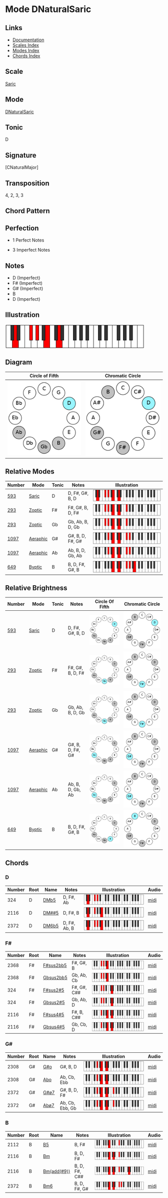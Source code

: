 # Mode DNaturalSaric

## Links

- [Documentation](README.md)
- [Scales Index](Scales.md)
- [Modes Index](Modes.md)
- [Chords Index](Chords.md)

## Scale

[Saric](ScaleSaric.md)

## Mode

[DNaturalSaric](ModeDNaturalSaric.md)

## Tonic

D

## Signature

[CNaturalMajor]

## Transposition

4, 2, 3, 3

## Chord Pattern



## Perfection

 - 1 Perfect Notes

 - 3 Imperfect Notes

## Notes

- D (Imperfect)
- F# (Imperfect)
- G# (Imperfect)
- B
- D (Imperfect)

## Illustration

![DNaturalSaric](ModeDNaturalSaric.png)

## Diagram

| Circle of Fifth | Chromatic Circle |
|-----------------|------------------|
| ![DNaturalSaric](CircleOfFifthModeDNaturalSaric.png) | ![DNaturalSaric](ChromaticCircleModeDNaturalSaric.png) |
## Relative Modes

| Number | Mode | Tonic | Notes | Illustration |
|--------|------|-------|-------|--------------|
| [593](https://ianring.com/musictheory/scales/593) | [Saric](ModeSaric.md) | D | D, F#, G#, B, D | ![DNaturalSaric](ModeDNaturalSaric.png) |
| [293](https://ianring.com/musictheory/scales/293) | [Zoptic](ModeZoptic.md) | F# | F#, G#, B, D, F# | ![FSharpZoptic](ModeFSharpZoptic.png) |
| [293](https://ianring.com/musictheory/scales/293) | [Zoptic](ModeZoptic.md) | Gb | Gb, Ab, B, D, Gb | ![GFlatZoptic](ModeGFlatZoptic.png) |
| [1097](https://ianring.com/musictheory/scales/1097) | [Aeraphic](ModeAeraphic.md) | G# | G#, B, D, F#, G# | ![GSharpAeraphic](ModeGSharpAeraphic.png) |
| [1097](https://ianring.com/musictheory/scales/1097) | [Aeraphic](ModeAeraphic.md) | Ab | Ab, B, D, Gb, Ab | ![AFlatAeraphic](ModeAFlatAeraphic.png) |
| [649](https://ianring.com/musictheory/scales/649) | [Byptic](ModeByptic.md) | B | B, D, F#, G#, B | ![BNaturalByptic](ModeBNaturalByptic.png) |
## Relative Brightness

| Number | Mode | Tonic | Notes | Circle Of Fifth | Chromatic Circle |
|--------|------|-------|-------|-----------------|------------------|
| [593](https://ianring.com/musictheory/scales/593) | [Saric](ModeSaric.md) | D | D, F#, G#, B, D | ![DNaturalSaric](CircleOfFifthModeDNaturalSaric.png) | ![DNaturalSaric](ChromaticCircleModeDNaturalSaric.png) 
| [293](https://ianring.com/musictheory/scales/293) | [Zoptic](ModeZoptic.md) | F# | F#, G#, B, D, F# | ![FSharpZoptic](CircleOfFifthModeFSharpZoptic.png) | ![FSharpZoptic](ChromaticCircleModeFSharpZoptic.png) 
| [293](https://ianring.com/musictheory/scales/293) | [Zoptic](ModeZoptic.md) | Gb | Gb, Ab, B, D, Gb | ![GFlatZoptic](CircleOfFifthModeGFlatZoptic.png) | ![GFlatZoptic](ChromaticCircleModeGFlatZoptic.png) 
| [1097](https://ianring.com/musictheory/scales/1097) | [Aeraphic](ModeAeraphic.md) | G# | G#, B, D, F#, G# | ![GSharpAeraphic](CircleOfFifthModeGSharpAeraphic.png) | ![GSharpAeraphic](ChromaticCircleModeGSharpAeraphic.png) 
| [1097](https://ianring.com/musictheory/scales/1097) | [Aeraphic](ModeAeraphic.md) | Ab | Ab, B, D, Gb, Ab | ![AFlatAeraphic](CircleOfFifthModeAFlatAeraphic.png) | ![AFlatAeraphic](ChromaticCircleModeAFlatAeraphic.png) 
| [649](https://ianring.com/musictheory/scales/649) | [Byptic](ModeByptic.md) | B | B, D, F#, G#, B | ![BNaturalByptic](CircleOfFifthModeBNaturalByptic.png) | ![BNaturalByptic](ChromaticCircleModeBNaturalByptic.png) 

## Chords

### D

| Number | Root | Name | Notes | Illustration | Audio |
|--------|------|------|-------|--------------|-------|
| 324 | D | [DMb5](ChordDNaturalMajorFlatFifth.md) | D, F#, Ab | ![DMb5](ChordDNaturalMajorFlatFifthRootPosition.png) | [midi](ChordDNaturalMajorFlatFifthRootPosition.mid) |
| 2116 | D | [DM##5](ChordDNaturalMajorDoubleSharpFifth.md) | D, F#, B | ![DM##5](ChordDNaturalMajorDoubleSharpFifthRootPosition.png) | [midi](ChordDNaturalMajorDoubleSharpFifthRootPosition.mid) |
| 2372 | D | [DM6b5](ChordDNaturalMajorSixthFlatFifth.md) | D, F#, Ab, B | ![DM6b5](ChordDNaturalMajorSixthFlatFifthRootPosition.png) | [midi](ChordDNaturalMajorSixthFlatFifthRootPosition.mid) |

### F#

| Number | Root | Name | Notes | Illustration | Audio |
|--------|------|------|-------|--------------|-------|
| 2368 | F# | [F#sus2bb5](ChordFSharpSuspendedSecondDoubleFlatFifth.md) | F#, G#, B | ![F#sus2bb5](ChordFSharpSuspendedSecondDoubleFlatFifthRootPosition.png) | [midi](ChordFSharpSuspendedSecondDoubleFlatFifthRootPosition.mid) |
| 2368 | F# | [Gbsus2bb5](ChordGFlatSuspendedSecondDoubleFlatFifth.md) | Gb, Ab, Cb | ![Gbsus2bb5](ChordGFlatSuspendedSecondDoubleFlatFifthRootPosition.png) | [midi](ChordGFlatSuspendedSecondDoubleFlatFifthRootPosition.mid) |
| 324 | F# | [F#sus2#5](ChordFSharpSuspendedSecondSharpFifth.md) | F#, G#, C## | ![F#sus2#5](ChordFSharpSuspendedSecondSharpFifthRootPosition.png) | [midi](ChordFSharpSuspendedSecondSharpFifthRootPosition.mid) |
| 324 | F# | [Gbsus2#5](ChordGFlatSuspendedSecondSharpFifth.md) | Gb, Ab, D | ![Gbsus2#5](ChordGFlatSuspendedSecondSharpFifthRootPosition.png) | [midi](ChordGFlatSuspendedSecondSharpFifthRootPosition.mid) |
| 2116 | F# | [F#sus4#5](ChordFSharpSuspendedFourthSharpFifth.md) | F#, B, C## | ![F#sus4#5](ChordFSharpSuspendedFourthSharpFifthRootPosition.png) | [midi](ChordFSharpSuspendedFourthSharpFifthRootPosition.mid) |
| 2116 | F# | [Gbsus4#5](ChordGFlatSuspendedFourthSharpFifth.md) | Gb, Cb, D | ![Gbsus4#5](ChordGFlatSuspendedFourthSharpFifthRootPosition.png) | [midi](ChordGFlatSuspendedFourthSharpFifthRootPosition.mid) |

### G#

| Number | Root | Name | Notes | Illustration | Audio |
|--------|------|------|-------|--------------|-------|
| 2308 | G# | [G#o](ChordGSharpDiminished.md) | G#, B, D | ![G#o](ChordGSharpDiminishedRootPosition.png) | [midi](ChordGSharpDiminishedRootPosition.mid) |
| 2308 | G# | [Abo](ChordAFlatDiminished.md) | Ab, Cb, Ebb | ![Abo](ChordAFlatDiminishedRootPosition.png) | [midi](ChordAFlatDiminishedRootPosition.mid) |
| 2372 | G# | [G#ø7](ChordGSharpHalfDiminishedSeventh.md) | G#, B, D, F# | ![G#ø7](ChordGSharpHalfDiminishedSeventhRootPosition.png) | [midi](ChordGSharpHalfDiminishedSeventhRootPosition.mid) |
| 2372 | G# | [Abø7](ChordAFlatHalfDiminishedSeventh.md) | Ab, Cb, Ebb, Gb | ![Abø7](ChordAFlatHalfDiminishedSeventhRootPosition.png) | [midi](ChordAFlatHalfDiminishedSeventhRootPosition.mid) |

### B

| Number | Root | Name | Notes | Illustration | Audio |
|--------|------|------|-------|--------------|-------|
| 2112 | B | [B5](ChordBNaturalPowerChord.md) | B, F# | ![B5](ChordBNaturalPowerChordRootPosition.png) | [midi](ChordBNaturalPowerChordRootPosition.mid) |
| 2116 | B | [Bm](ChordBNaturalMinor.md) | B, D, F# | ![Bm](ChordBNaturalMinorRootPosition.png) | [midi](ChordBNaturalMinorRootPosition.mid) |
| 2116 | B | [Bm(add(#9))](ChordBNaturalMinorAddSharpNinth.md) | B, D, F#, C## | ![Bm(add(#9))](ChordBNaturalMinorAddSharpNinthRootPosition.png) | [midi](ChordBNaturalMinorAddSharpNinthRootPosition.mid) |
| 2372 | B | [Bm6](ChordBNaturalMinorSixth.md) | B, D, F#, G# | ![Bm6](ChordBNaturalMinorSixthRootPosition.png) | [midi](ChordBNaturalMinorSixthRootPosition.mid) |

